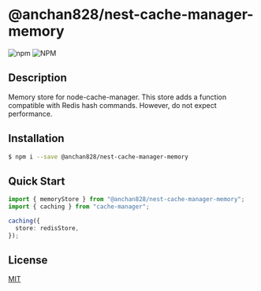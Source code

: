 # @anchan828/nest-cache-manager-memory

![npm](https://img.shields.io/npm/v/@anchan828/nest-cache-manager-memory.svg)
![NPM](https://img.shields.io/npm/l/@anchan828/nest-cache-manager-memory.svg)

## Description

Memory store for node-cache-manager. This store adds a function compatible with Redis hash commands. However, do not expect performance.

## Installation

```bash
$ npm i --save @anchan828/nest-cache-manager-memory
```

## Quick Start

```ts
import { memoryStore } from "@anchan828/nest-cache-manager-memory";
import { caching } from "cache-manager";

caching({
  store: redisStore,
});
```

## License

[MIT](LICENSE)
